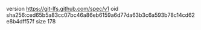 version https://git-lfs.github.com/spec/v1
oid sha256:ced65b5a83cc07bc46a86eb6159a6d77da63b3c6a593b78c14cd62e8b4dff57f
size 178
